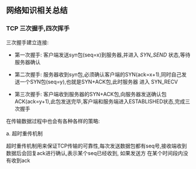 ## 网络知识相关总结

### TCP 三次握手,四次挥手

三次握手建立连接:

- 第一次握手: 客户端发送syn包(seq=x)到服务器,并进入 *SYN_SEND* 状态,等待服务器确认

- 第二次握手: 服务器收到syn包,必须确认客户端的SYN(ack=x+1),同时自己发送一个SYN包(seq=y),也就是SYN+ACK包,此时服务器
进入 SYN_RECV

- 第三次握手: 客户端收到服务器的SYN+ACK包,向服务器发送确认包ACK(ack=y+1),此包发送完毕,客户端和服务端进入ESTABLISHED状态,完成三次握手

在传输数据过程中也会有各种各样的策略:

a. 超时重传机制

超时重传机制用来保证TCP传输的可靠性,每次发送数据包都有seq号,接收端收到数据后会回复ack进行确认,表示某个seq已经收到, 如果发送方
在某个时间段内没有收到ack